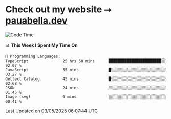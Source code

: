 # Check out my website ⭢ [pauabella.dev](https://pauabella.dev)

<!--START_SECTION:waka-->
![Code Time](http://img.shields.io/badge/Code%20Time-4%2C388%20hrs%2044%20mins-blue)

📊 **This Week I Spent My Time On** 

```text
💬 Programming Languages: 
TypeScript               25 hrs 50 mins      ███████████████████████░░   92.07 % 
JavaScript               55 mins             █░░░░░░░░░░░░░░░░░░░░░░░░   03.27 % 
Gettext Catalog          45 mins             █░░░░░░░░░░░░░░░░░░░░░░░░   02.68 % 
JSON                     24 mins             ░░░░░░░░░░░░░░░░░░░░░░░░░   01.45 % 
Image (svg)              6 mins              ░░░░░░░░░░░░░░░░░░░░░░░░░   00.41 % 
```


 Last Updated on 03/05/2025 06:07:44 UTC
<!--END_SECTION:waka-->
